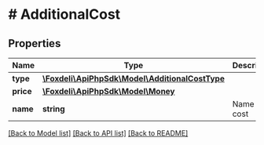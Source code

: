 # # AdditionalCost

## Properties

Name | Type | Description | Notes
------------ | ------------- | ------------- | -------------
**type** | [**\Foxdeli\ApiPhpSdk\Model\AdditionalCostType**](AdditionalCostType.md) |  |
**price** | [**\Foxdeli\ApiPhpSdk\Model\Money**](Money.md) |  |
**name** | **string** | Name of cost | [optional]

[[Back to Model list]](../../README.md#models) [[Back to API list]](../../README.md#endpoints) [[Back to README]](../../README.md)
